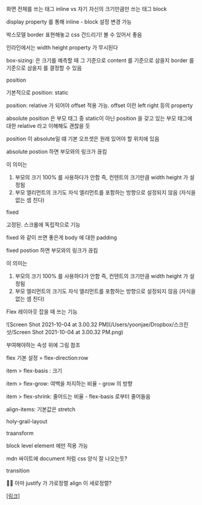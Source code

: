 화면 전체를 쓰는 태그 inline vs 자기 자신의 크기만큼만 쓰는 태그 block

display property 를 통해 inline - block 설정 변경 가능

박스모델 border 표현해놓고 css 건드리기! 볼 수 있어서 좋음

인라인에서는 width height property 가 무시된다

box-sizing: 은 크기를 예측할 때 그 기준으로 content 를 기준으로 삼을지 border 를 기준으로 삼을지 를 결정할 수 있음

position

기본적으로 position: static

position: relative 가 되어야 offset 적용 가능. offset 이란 left right 등의 property

absolute position 은 부모 태그 중 static이 아닌 position 을 갖고 있는 부모 태그에 대한 relative 라고 이해해도 괜찮을 듯

position 이 absolute일 떄 기본 오프셋은 원래 있어야 할 위치에 있음

absolute postion 하면 부모와의 링크가 끊킴

이 의미는

1. 부모의 크기 100% 를 사용하다가 안함 즉, 컨텐트의 크기만큼 width height 가 설정됨
2. 부모 엘리먼트의 크기도 자식 엘리먼트를 포함하는 방향으로 설정되지 않음 (자식을 없는 셈 친다)

fixed

고정된. 스크롤에 독립적으로 기능

fixed 와 같이 쓰면 좋은게 body 에 대한 padding

fixed postion 하면 부모와의 링크가 끊킴

이 의미는

1. 부모의 크기 100% 를 사용하다가 안함 즉, 컨텐트의 크기만큼 width height 가 설정됨
2. 부모 엘리먼트의 크기도 자식 엘리먼트를 포함하는 방향으로 설정되지 않음 (자식을 없는 셈 친다)



Flex 레이아웃 잡을 때 쓰는 기능

<container>

 <item></item>

 <item></item>

</container>

![Screen Shot 2021-10-04 at 3.00.32 PM](/Users/yoonjae/Dropbox/스크린샷/Screen Shot 2021-10-04 at 3.00.32 PM.png)

부여해야하는 속성 위에 그림 참조

flex 기본 설정 = flex-direction:row

item > flex-basis : 크기

item > flex-grow: 여백을 차지하는 비율 - grow 의 방향

item > flex-shrink: 줄어드는 비율 - flex-basis 로부터 줄어들음

align-items: 기본값은 stretch

holy-grail-layout

traansform

block level element 에만 적용 가능

mdn 싸이트에 document 처럼 css 양식 잘 나오는듯?

transition



🙋‍♂️ 아마 justify 가 가로정렬 align 이 세로정렬?

[[링크]](https://studiomeal.com/archives/197)
